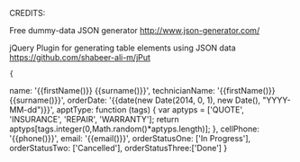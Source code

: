CREDITS:

Free dummy-data JSON generator
http://www.json-generator.com/

jQuery Plugin for generating table elements using JSON data
https://github.com/shabeer-ali-m/jPut 


    {
  name: '{{firstName()}} {{surname()}}', 
  technicianName: '{{firstName()}} {{surname()}}', 
  orderDate: '{{date(new Date(2014, 0, 1), new Date(), "YYYY-MM-dd")}}',    apptType: function (tags) {
      var aptyps = ['QUOTE', 'INSURANCE', 'REPAIR', 'WARRANTY'];
      return aptyps[tags.integer(0,Math.random()*aptyps.length)];
    }, 
  cellPhone: '{{phone()}}', 
  email: '{{email()}}', 
  orderStatusOne:
    ['In Progress'],
    orderStatusTwo: ['Cancelled'], 
        orderStatusThree:['Done']
     }



